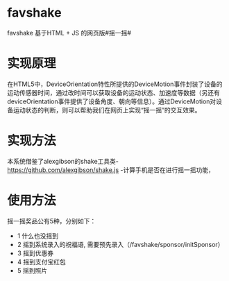 # favshake
favshake
基于HTML + JS 的网页版#摇一摇#


# 实现原理
在HTML5中，DeviceOrientation特性所提供的DeviceMotion事件封装了设备的运动传感器时间，通过改时间可以获取设备的运动状态、加速度等数据（另还有deviceOrientation事件提供了设备角度、朝向等信息）。通过DeviceMotion对设备运动状态的判断，则可以帮助我们在网页上实现“摇一摇”的交互效果。

# 实现方法
本系统借鉴了alexgibson的shake工具类- https://github.com/alexgibson/shake.js -计算手机是否在进行摇一摇功能，

# 使用方法

摇一摇奖品公有5种，分别如下：

- 1 什么也没摇到
- 2 摇到系统录入的祝福语, 需要预先录入（/favshake/sponsor/initSponsor）
- 3 摇到优惠券
- 4 摇到支付宝红包
- 5 摇到照片



